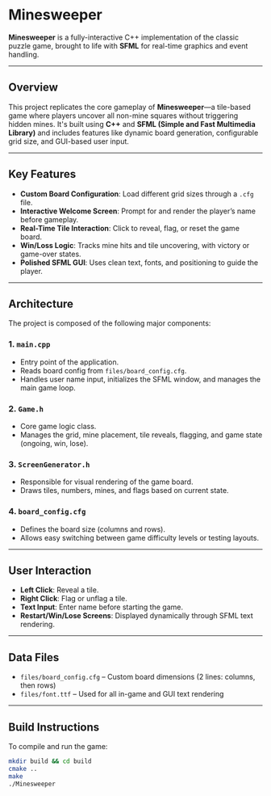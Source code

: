 # Minesweeper

**Minesweeper** is a fully-interactive C++ implementation of the classic puzzle game, brought to life with **SFML** for real-time graphics and event handling.

---

## **Overview**

This project replicates the core gameplay of **Minesweeper**—a tile-based game where players uncover all non-mine squares without triggering hidden mines. It's built using **C++** and **SFML (Simple and Fast Multimedia Library)** and includes features like dynamic board generation, configurable grid size, and GUI-based user input.

---

## **Key Features**

- **Custom Board Configuration**: Load different grid sizes through a `.cfg` file.  
- **Interactive Welcome Screen**: Prompt for and render the player’s name before gameplay.  
- **Real-Time Tile Interaction**: Click to reveal, flag, or reset the game board.  
- **Win/Loss Logic**: Tracks mine hits and tile uncovering, with victory or game-over states.  
- **Polished SFML GUI**: Uses clean text, fonts, and positioning to guide the player.

---

## **Architecture**

The project is composed of the following major components:

### 1. **`main.cpp`**
- Entry point of the application.  
- Reads board config from `files/board_config.cfg`.  
- Handles user name input, initializes the SFML window, and manages the main game loop.

### 2. **`Game.h`**
- Core game logic class.  
- Manages the grid, mine placement, tile reveals, flagging, and game state (ongoing, win, lose).

### 3. **`ScreenGenerator.h`**
- Responsible for visual rendering of the game board.  
- Draws tiles, numbers, mines, and flags based on current state.

### 4. **`board_config.cfg`**
- Defines the board size (columns and rows).  
- Allows easy switching between game difficulty levels or testing layouts.

---

## **User Interaction**

- **Left Click**: Reveal a tile.  
- **Right Click**: Flag or unflag a tile.  
- **Text Input**: Enter name before starting the game.  
- **Restart/Win/Lose Screens**: Displayed dynamically through SFML text rendering.

---

## **Data Files**

- `files/board_config.cfg` – Custom board dimensions (2 lines: columns, then rows)  
- `files/font.ttf` – Used for all in-game and GUI text rendering

---

## **Build Instructions**

To compile and run the game:

```bash
mkdir build && cd build
cmake ..
make
./Minesweeper
